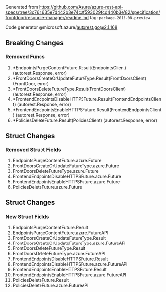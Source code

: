 Generated from https://github.com/Azure/azure-rest-api-specs/tree/3c764635e7d442b3e74caf593029fcd440b3ef82/specification/frontdoor/resource-manager/readme.md tag: `package-2018-08-preview`

Code generator @microsoft.azure/autorest.go@2.1.168

## Breaking Changes

### Removed Funcs

1. *EndpointsPurgeContentFuture.Result(EndpointsClient) (autorest.Response, error)
1. *FrontDoorsCreateOrUpdateFutureType.Result(FrontDoorsClient) (FrontDoor, error)
1. *FrontDoorsDeleteFutureType.Result(FrontDoorsClient) (autorest.Response, error)
1. *FrontendEndpointsDisableHTTPSFuture.Result(FrontendEndpointsClient) (autorest.Response, error)
1. *FrontendEndpointsEnableHTTPSFuture.Result(FrontendEndpointsClient) (autorest.Response, error)
1. *PoliciesDeleteFuture.Result(PoliciesClient) (autorest.Response, error)

## Struct Changes

### Removed Struct Fields

1. EndpointsPurgeContentFuture.azure.Future
1. FrontDoorsCreateOrUpdateFutureType.azure.Future
1. FrontDoorsDeleteFutureType.azure.Future
1. FrontendEndpointsDisableHTTPSFuture.azure.Future
1. FrontendEndpointsEnableHTTPSFuture.azure.Future
1. PoliciesDeleteFuture.azure.Future

## Struct Changes

### New Struct Fields

1. EndpointsPurgeContentFuture.Result
1. EndpointsPurgeContentFuture.azure.FutureAPI
1. FrontDoorsCreateOrUpdateFutureType.Result
1. FrontDoorsCreateOrUpdateFutureType.azure.FutureAPI
1. FrontDoorsDeleteFutureType.Result
1. FrontDoorsDeleteFutureType.azure.FutureAPI
1. FrontendEndpointsDisableHTTPSFuture.Result
1. FrontendEndpointsDisableHTTPSFuture.azure.FutureAPI
1. FrontendEndpointsEnableHTTPSFuture.Result
1. FrontendEndpointsEnableHTTPSFuture.azure.FutureAPI
1. PoliciesDeleteFuture.Result
1. PoliciesDeleteFuture.azure.FutureAPI
